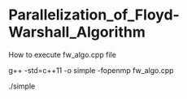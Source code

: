 # Parallelization_of_Floyd-Warshall_Algorithm

How to execute fw_algo.cpp file

g++ -std=c++11 -o simple -fopenmp fw_algo.cpp

./simple
